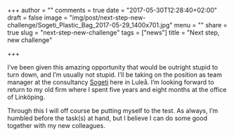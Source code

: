 +++
author = ""
comments = true
date = "2017-05-30T12:28:40+02:00"
draft = false
image = "img/post/next-step-new-challenge/Sogeti_Plastic_Bag_2017-05-29_1400x701.jpg"
menu = ""
share = true
slug = "next-step-new-challenge"
tags = ["news"]
title = "Next step, new challenge"

+++

I’ve been given this amazing opportunity that would be outright stupid to turn down, and I’m usually not stupid. I’ll be taking on the position as team manager at the consultancy [Sogeti](https://www.sogeti.se/)  here in Luleå. I’m looking forward to return to my old firm where I spent five years and eight months at the office of Linköping.

Through this I will off course be putting myself to the test. As always, I’m humbled before the task(s) at hand, but I believe I can do some good together with my new colleagues.

